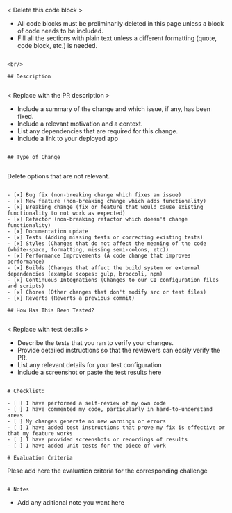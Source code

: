 < Delete this code block >
​

- All code blocks must be preliminarily deleted in this page unless a block of code needs to be included.
- Fill all the sections with plain text unless a different formatting (quote, code block, etc.) is needed.

```
​
<br/>
​
## Description
​
```

< Replace with the PR description >
​

- Include a summary of the change and which issue, if any, has been fixed.
- Include a relevant motivation and a context.
- List any dependencies that are required for this change.
- Include a link to your deployed app

```
​
## Type of Change
​
```

Delete options that are not relevant.

```
​
- [x] Bug fix (non-breaking change which fixes an issue)
- [x] New feature (non-breaking change which adds functionality)
- [x] Breaking change (fix or feature that would cause existing functionality to not work as expected)
- [x] Refactor (non-breaking refactor which doesn't change functionality)
- [x] Documentation update
- [x] Tests (Adding missing tests or correcting existing tests)
- [x] Styles (Changes that do not affect the meaning of the code (white-space, formatting, missing semi-colons, etc))
- [x] Performance Improvements (A code change that improves performance)
- [x] Builds (Changes that affect the build system or external dependencies (example scopes: gulp, broccoli, npm)
- [x] Continuous Integrations (Changes to our CI configuration files and scripts)
- [x] Chores (Other changes that don't modify src or test files)
- [x] Reverts (Reverts a previous commit)
​
## How Has This Been Tested?
​
```

< Replace with test details >
​

- Describe the tests that you ran to verify your changes.
- Provide detailed instructions so that the reviewers can easily verify the PR.
- List any relevant details for your test configuration
- Include a screenshot or paste the test results here

```
​
# Checklist:
​
- [ ] I have performed a self-review of my own code
- [ ] I have commented my code, particularly in hard-to-understand areas
- [ ] My changes generate no new warnings or errors
- [ ] I have added test instructions that prove my fix is effective or that my feature works
- [ ] I have provided screenshots or recordings of results
- [ ] I have added unit tests for the piece of work
​
# Evaluation Criteria
```

Plese add here the evaluation criteria for the corresponding challenge

```
​
# Notes
```

- Add any aditional note you want here
